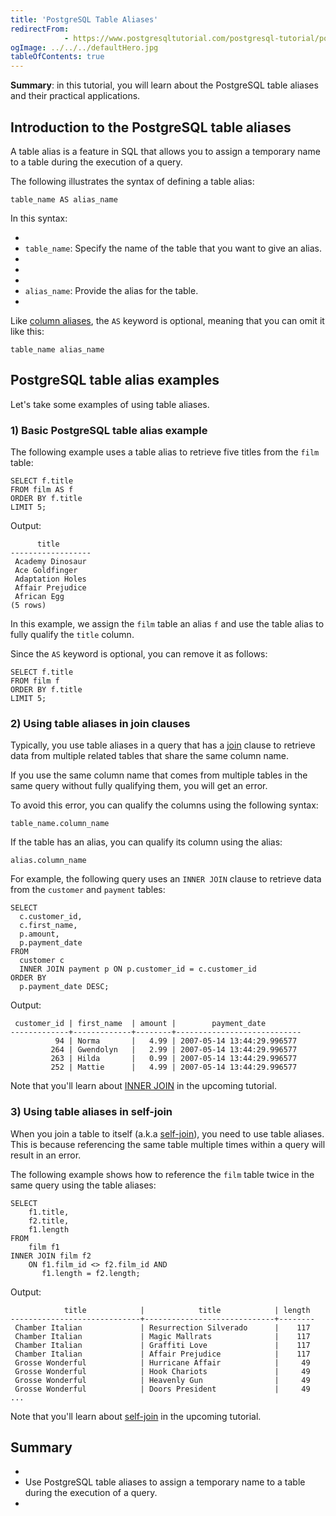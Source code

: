 ```yaml
---
title: 'PostgreSQL Table Aliases'
redirectFrom: 
            - https://www.postgresqltutorial.com/postgresql-tutorial/postgresql-alias/
ogImage: ../../../defaultHero.jpg
tableOfContents: true
---
```

<!-- wp:paragraph -->

**Summary**: in this tutorial, you will learn about the PostgreSQL table aliases and their practical applications.

<!-- /wp:paragraph -->

<!-- wp:heading -->

## Introduction to the PostgreSQL table aliases

<!-- /wp:heading -->

<!-- wp:paragraph -->

A table alias is a feature in SQL that allows you to assign a temporary name to a table during the execution of a query.

<!-- /wp:paragraph -->

<!-- wp:paragraph -->

The following illustrates the syntax of defining a table alias:

<!-- /wp:paragraph -->

<!-- wp:code {"language":"sql"} -->

```
table_name AS alias_name
```

<!-- /wp:code -->

<!-- wp:paragraph -->

In this syntax:

<!-- /wp:paragraph -->

<!-- wp:list -->

- <!-- wp:list-item -->
- `table_name`: Specify the name of the table that you want to give an alias.
- <!-- /wp:list-item -->
-
- <!-- wp:list-item -->
- `alias_name`: Provide the alias for the table.
- <!-- /wp:list-item -->

<!-- /wp:list -->

<!-- wp:paragraph -->

Like [column aliases](https://www.postgresqltutorial.com/postgresql-tutorial/postgresql-column-alias/), the `AS` keyword is optional, meaning that you can omit it like this:

<!-- /wp:paragraph -->

<!-- wp:code -->

```
table_name alias_name
```

<!-- /wp:code -->

<!-- wp:heading -->

## PostgreSQL table alias examples

<!-- /wp:heading -->

<!-- wp:paragraph -->

Let's take some examples of using table aliases.

<!-- /wp:paragraph -->

<!-- wp:heading {"level":3} -->

### 1) Basic PostgreSQL table alias example

<!-- /wp:heading -->

<!-- wp:paragraph -->

The following example uses a table alias to retrieve five titles from the `film` table:

<!-- /wp:paragraph -->

<!-- wp:code {"language":"sql"} -->

```
SELECT f.title
FROM film AS f
ORDER BY f.title
LIMIT 5;
```

<!-- /wp:code -->

<!-- wp:paragraph -->

Output:

<!-- /wp:paragraph -->

<!-- wp:code -->

```
      title
------------------
 Academy Dinosaur
 Ace Goldfinger
 Adaptation Holes
 Affair Prejudice
 African Egg
(5 rows)
```

<!-- /wp:code -->

<!-- wp:paragraph -->

In this example, we assign the `film` table an alias `f` and use the table alias to fully qualify the `title` column.

<!-- /wp:paragraph -->

<!-- wp:paragraph -->

Since the `AS` keyword is optional, you can remove it as follows:

<!-- /wp:paragraph -->

<!-- wp:code {"language":"sql"} -->

```
SELECT f.title
FROM film f
ORDER BY f.title
LIMIT 5;
```

<!-- /wp:code -->

<!-- wp:heading {"level":3} -->

### 2) Using table aliases in join clauses

<!-- /wp:heading -->

<!-- wp:paragraph -->

Typically, you use table aliases in a query that has a [join](https://www.postgresqltutorial.com/postgresql-tutorial/postgresql-joins/) clause to retrieve data from multiple related tables that share the same column name.

<!-- /wp:paragraph -->

<!-- wp:paragraph -->

If you use the same column name that comes from multiple tables in the same query without fully qualifying them, you will get an error.

<!-- /wp:paragraph -->

<!-- wp:paragraph -->

To avoid this error, you can qualify the columns using the following syntax:

<!-- /wp:paragraph -->

<!-- wp:code -->

```
table_name.column_name
```

<!-- /wp:code -->

<!-- wp:paragraph -->

If the table has an alias, you can qualify its column using the alias:

<!-- /wp:paragraph -->

<!-- wp:code -->

```
alias.column_name
```

<!-- /wp:code -->

<!-- wp:paragraph -->

For example, the following query uses an `INNER JOIN` clause to retrieve data from the `customer` and `payment` tables:

<!-- /wp:paragraph -->

<!-- wp:code {"language":"sql"} -->

```
SELECT
  c.customer_id,
  c.first_name,
  p.amount,
  p.payment_date
FROM
  customer c
  INNER JOIN payment p ON p.customer_id = c.customer_id
ORDER BY
  p.payment_date DESC;
```

<!-- /wp:code -->

<!-- wp:paragraph -->

Output:

<!-- /wp:paragraph -->

<!-- wp:code -->

```
 customer_id | first_name  | amount |        payment_date
-------------+-------------+--------+----------------------------
          94 | Norma       |   4.99 | 2007-05-14 13:44:29.996577
         264 | Gwendolyn   |   2.99 | 2007-05-14 13:44:29.996577
         263 | Hilda       |   0.99 | 2007-05-14 13:44:29.996577
         252 | Mattie      |   4.99 | 2007-05-14 13:44:29.996577
```

<!-- /wp:code -->

<!-- wp:paragraph {"className":"note"} -->

Note that you'll learn about [INNER JOIN](https://www.postgresqltutorial.com/postgresql-tutorial/postgresql-inner-join/) in the upcoming tutorial.

<!-- /wp:paragraph -->

<!-- wp:heading {"level":3} -->

### 3) Using table aliases in self-join

<!-- /wp:heading -->

<!-- wp:paragraph -->

When you join a table to itself (a.k.a [self-join](https://www.postgresqltutorial.com/postgresql-tutorial/postgresql-self-join/)), you need to use table aliases. This is because referencing the same table multiple times within a query will result in an error.

<!-- /wp:paragraph -->

<!-- wp:paragraph -->

The following example shows how to reference the `film` table twice in the same query using the table aliases:

<!-- /wp:paragraph -->

<!-- wp:code {"language":"sql"} -->

```
SELECT
    f1.title,
    f2.title,
    f1.length
FROM
    film f1
INNER JOIN film f2
    ON f1.film_id <> f2.film_id AND
       f1.length = f2.length;
```

<!-- /wp:code -->

<!-- wp:paragraph -->

Output:

<!-- /wp:paragraph -->

<!-- wp:code -->

```
            title            |            title            | length
-----------------------------+-----------------------------+--------
 Chamber Italian             | Resurrection Silverado      |    117
 Chamber Italian             | Magic Mallrats              |    117
 Chamber Italian             | Graffiti Love               |    117
 Chamber Italian             | Affair Prejudice            |    117
 Grosse Wonderful            | Hurricane Affair            |     49
 Grosse Wonderful            | Hook Chariots               |     49
 Grosse Wonderful            | Heavenly Gun                |     49
 Grosse Wonderful            | Doors President             |     49
...
```

<!-- /wp:code -->

<!-- wp:paragraph {"className":"note"} -->

Note that you'll learn about [self-join](https://www.postgresqltutorial.com/postgresql-tutorial/postgresql-inner-join/) in the upcoming tutorial.

<!-- /wp:paragraph -->

<!-- wp:heading -->

## Summary

<!-- /wp:heading -->

<!-- wp:list -->

- <!-- wp:list-item -->
- Use PostgreSQL table aliases to assign a temporary name to a table during the execution of a query.
- <!-- /wp:list-item -->

<!-- /wp:list -->
